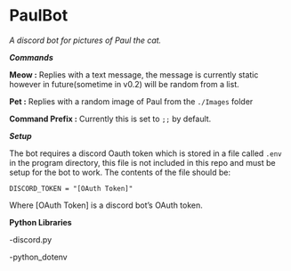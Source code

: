 # PaulBot
*A discord bot for pictures of Paul the cat.*

___Commands___

**Meow :**
Replies with a text message, the message is currently static however in future(sometime in v0.2) will be random from a list.

**Pet :**
Replies with a random image of Paul from the `./Images` folder

**Command Prefix :**
Currently this is set to `;;` by default. 

___Setup___

The bot requires a discord Oauth token which is stored in a file called `.env` in the program directory, this file is not included in this repo and must be setup for the bot to work. The contents of the file should be:

`DISCORD_TOKEN = "[OAuth Token]"`

Where [OAuth Token] is a discord bot’s OAuth token.

**Python Libraries**

-discord.py

-python_dotenv

